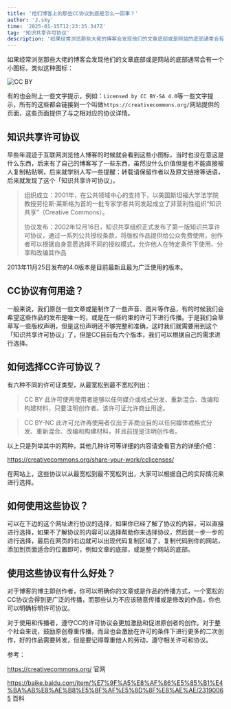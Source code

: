 ```yaml
---
title: '他们博客上的那些CC协议到底是怎么一回事？'
author: 'J.sky'
time: '2025-01-15T12:23:35.347Z'
tag: '知识共享许可协议'
description: '如果经常浏览那些大佬的博客会发现他们的文章底部或是网站的底部通常会有一个小图标......'
---
```


如果经常浏览那些大佬的博客会发现他们的文章底部或是网站的底部通常会有一个小图标，类似这种图标：

![CC BY](https://www.suiyan.cc/assets/images/by-nc.png)

有的也会附上一些文字提示，例如：`Licensed by CC BY-SA 4.0`等一些文字提示，所有的这些都会链接到一个叫做`https://creativecommons.org/`网站提供的页面，这些页面提供了与之相对应的协议详情。

## 知识共享许可协议

早些年混迹于互联网浏览他人博客的时候就会看到这些小图标，当时也没在意这是什么东西，后来有了自己的博客写了一些东西，虽然没什么价值但是也不能直接被人复制粘贴啊，后来就学别人写一些提醒：转载请保留作者以及原文链接等话语，后来就发现了这个「知识共享许可协议」。

> 组织成立：2001年，在公共领域中心的支持下，以美国斯坦福大学法学院教授劳伦斯·莱斯格为首的一批专家学者共同发起成立了非营利性组织“知识共享”（Creative Commons）。
>
> 
> 协议发布：2002年12月16日，知识共享组织正式发布了第一版知识共享许可协议，通过一系列公共授权条款，将版权作品提供给公众免费使用，创作者可以根据自身意愿选择不同的授权模式，允许他人在特定条件下使用、分享和改编其作品

2013年11月25日发布的4.0版本是目前最新且最为广泛使用的版本。

## CC协议有何用途？

一般来说，我们原创一些文章或是制作了一些声音、图片等作品，有的时候我们会希望这些作品的发布是唯一的，或是在一些约束的许可下进行传播。于是我们会草草写一些版权声明，但是这份声明还不够完整和准确，这时我们就需要用到这个「知识共享许可协议」了，但是CC目前有六个版本，我们可以根据自己的需求进行选择。


## 如何选择CC许可协议？

有六种不同的许可证类型，从最宽松到最不宽松列出：

> CC BY
> 此许可使再使用者能够以任何媒介或格式分发、重新混合、改编和构建材料，只要注明创作者。该许可证允许商业用途。


> CC BY-NC
> 此许可允许再使用者仅出于非商业目的以任何媒体或格式分发、重新混合、改编和构建材料，并且前提是注明创作者。

以上只是列举其中的两种，其他几种许可等详细的内容请查看官方的详细介绍：

https://creativecommons.org/share-your-work/cclicenses/

在网站上，这些协议以从最宽松到最不宽松列出，大家可以根据自己的实际情况来进行选择。


## 如何使用这些协议？

可以在下边的这个网址进行协议的选择，如果你已经了解了协议的内容，可以直接进行选择，如果不了解协议的内容可以选择帮助你来选择协议，然后就一步一步的进行选择，最后在网页的右边就可以出现代码复制区域了，复制代码到你的网站，添加到页面适合的位置即可，例如文章的底部，或是整个网站的底部。


## 使用这些协议有什么好处？

对于博客的博主即创作者，你可以明确你的文章或是作品的传播方式，一个宽松的CC协议会得到更广泛的传播，而那些认为不应该随意传播或是修改的作品，你也可以明确标明许可协议。

对于使用和传播者，遵守CC的许可协议会更加激励和促进原创者的创作。对于整个社会来说，鼓励原创尊重传播，而且也会激励在许可的条件下进行更多的二次创作，好的作品需要转发，但是要记得尊重他人的劳动，遵守相关许可和协议。

参考：

https://creativecommons.org/   官网

https://baike.baidu.com/item/%E7%9F%A5%E8%AF%86%E5%85%B1%E4%BA%AB%E8%AE%B8%E5%8F%AF%E5%8D%8F%E8%AE%AE/23190065   百科


